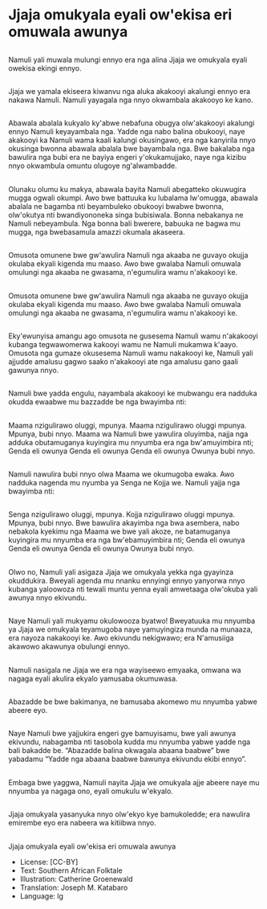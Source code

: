 # Jjaja omukyala eyali ow'ekisa eri omuwala awunya

##
Namuli yali muwala mulungi ennyo
era nga alina Jjaja we omukyala
eyali owekisa ekingi ennyo.

##
Jjaja we yamala ekiseera kiwanvu
nga aluka akakooyi akalungi ennyo
era nakawa Namuli.
Namuli yayagala nga nnyo
okwambala akakooyo ke kano.

##
Abawala abalala kukyalo ky'abwe
nebafuna obugya olw'akakooyi
akalungi ennyo Namuli
keyayambala nga. Yadde nga nabo
balina obukooyi, naye akakooyi ka
Namuli wama kaali kalungi
okusingawo, era nga kanyirila nnyo
okusinga bwonna abawala abalala
bwe bayambala nga.
Bwe bakalaba nga bawulira nga
bubi era ne bayiya engeri
y'okukamujjako, naye nga kizibu
nnyo okwambula omuntu olugoye
ng'alwambadde.

##
Olunaku olumu ku makya, abawala
bayita Namuli abegatteko
okuwugira mugga ogwali okumpi.
Awo bwe battuuka ku lubalama
lw'omugga, abawala abalala ne
bagamba nti beyambuleko obukooyi
bwabwe bwonna, olw'okutya nti
bwandiyononeka singa bubisiwala.
Bonna nebakanya ne Namuli
nebeyambula.
Nga bonna bali bwerere, babuuka
ne bagwa mu mugga, nga
bwebasamula amazzi okumala
akaseera.

##
Omusota omunene bwe gw'awulira
Namuli nga akaaba ne guvayo
okujja okulaba ekyali kigenda mu
maaso.
Awo bwe gwalaba Namuli omuwala
omulungi nga akaaba ne gwasama,
n'egumulira wamu n'akakooyi ke.

##
Omusota omunene bwe gw'awulira
Namuli nga akaaba ne guvayo
okujja okulaba ekyali kigenda mu
maaso.
Awo bwe gwalaba Namuli omuwala
omulungi nga akaaba ne gwasama,
n'egumulira wamu n'akakooyi ke.

##
Eky'ewunyisa amangu ago omusota
ne gusesema Namuli wamu
n'akakooyi kubanga tegwawomerwa
kakooyi wamu ne Namuli mukamwa
k'aayo.
Omusota nga gumaze okusesema
Namuli wamu nakakooyi ke, Namuli
yali ajjudde amalusu gagwo saako
n'akakooyi ate nga amalusu gano
gaali gawunya nnyo.

##
Namuli bwe yadda engulu,
nayambala akakooyi ke mubwangu
era nadduka okudda ewaabwe mu
bazzadde be nga bwayimba nti:

##
Maama nzigulirawo oluggi, mpunya.
Maama nzigulirawo oluggi mpunya.
Mpunya, bubi nnyo.
Maama wa Namuli bwe yawulira oluyimba, najja nga adduka
obutamuganya kuyingira mu nnyumba era nga bw'amuyimbira nti;
Genda eli owunya
Genda eli owunya
Genda eli owunya
Owunya bubi nnyo.

##
Namuli nawulira bubi nnyo olwa
Maama we okumugoba ewaka.
Awo nadduka nagenda mu nyumba
ya Senga ne Kojja we. Namuli yajja
nga bwayimba nti:

##
Senga nzigulirawo oluggi, mpunya.
Kojja nzigulirawo oluggi mpunya.
Mpunya, bubi nnyo.
Bwe bawulira akayimba nga bwa asembera, nabo nebakola
kyekimu nga Maama we bwe yali akoze, ne batamuganya
kuyingira mu nnyumba era nga bw'ebamuyimbira nti;
Genda eli owunya
Genda eli owunya
Genda eli owunya
Owunya bubi nnyo.

##
Olwo no, Namuli yali asigaza Jjaja
we omukyala yekka nga gyayinza
okuddukira.
Bweyali agenda mu nnanku
ennyingi ennyo yanyorwa nnyo
kubanga yaloowoza nti tewali
muntu yenna eyali amwetaaga
olw'okuba yali awunya nnyo
ekivundu.

##
Naye Namuli yali mukyamu
okulowooza byatwo!
Bweyatuuka mu nnyumba ya Jjaja
we omukyala teyamugoba naye
yamuyingiza munda na munaaza,
era nayoza nakakooyi ke. Awo
ekivundu nekigwawo; era
N'amusiiga akawowo akawunya
obulungi ennyo.

##
Namuli nasigala ne Jjaja we era nga
wayiseewo emyaaka, omwana wa
nagaga eyali akulira ekyalo
yamusaba okumuwasa.

##
Abazadde be bwe bakimanya, ne
bamusaba akomewo mu nnyumba
yabwe abeere eyo.

##
Naye Namuli bwe yajjukira engeri
gye bamuyisamu, bwe yali awunya
ekivundu, nabagamba nti tasobola
kudda mu nnyumba yabwe yadde
nga bali bakadde be.
“Abazadde balina okwagala abaana
baabwe” bwe yabadamu “Yadde
nga abaana baabwe bawunya
ekivundu ekibi ennyo”.

##
Embaga bwe yaggwa, Namuli
nayita Jjaja we omukyala ajje
abeere naye mu nnyumba ya
nagaga ono, eyali omukulu
w'ekyalo.

##
Jjaja omukyala yasanyuka nnyo olw'ekyo kye bamukoledde; era nawulira emirembe eyo era
nabeera wa kitiibwa nnyo.

##
Jjaja omukyala eyali ow'ekisa eri
omuwala awunya
* License: [CC-BY]
* Text: Southern African Folktale
* Illustration: Catherine Groenewald
* Translation: Joseph M. Katabaro
* Language: lg
